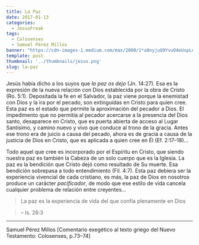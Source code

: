 ```yaml
---
title: La Paz
date: 2017-01-13
categories:
  - JesusFreak
tags:
  - Colosenses
  - Samuel Pérez Millos
banner: "https://cdn-images-1.medium.com/max/2000/1*a8nyjuQ9YvuO4eUxpLeVFw.png"
template: post
thumbnail: '../thumbnails/jesus.png'
slug: la-paz
---
```


Jesús había dicho a los suyos que *la paz os dejo* (Jn. 14:27). Esa es la expresión de la nueva relación con Dios establecida por la obra de Cristo (Ro. 5:1). Depositada la fe en el Salvador, la paz viene porque la enemistad con Dios y la ira por el pecado, son extinguidas en Cristo para quien cree. Esta paz es el estado que permite la aproximación del pecador a Dios. El impedimento que no permitía al pecador acercarse a la presencia del Dios santo, desaparece en Cristo, que es puerta abierta de acceso al Lugar Santísimo, y camino nuevo y vivo que conduce al trono de la gracia. Antes ese trono era de juicio a causa del pecado, ahora es de gracia a causa de la justicia de Dios en Cristo, que es aplicada a quien cree en Él (Ef. 2:17–18)…

Todo aquel que cree es incorporado por el Espíritu en Cristo, que siendo nuestra paz es también la Cabeza de un solo cuerpo que es la Iglesia. La paz es la bendición que Cristo dejó como resultado de Su muerte. Esa bendición sobrepasa a todo entendimiento (Fil. 4:7). Esta paz debiera ser la experiencia vivencial de cada cristiano, es más, la paz de Dios en nosotros produce un carácter *pacificador*, de modo que ese estilo de vida cancela cualquier problema de relación entre creyentes…

> La paz es la experiencia de vida del que confía plenamente en Dios

> – Is. 26:3

* * *

Samuel Pérez Millos [Comentario exegético al texto griego del Nuevo Testamento: Colosenses, p.73–74]
